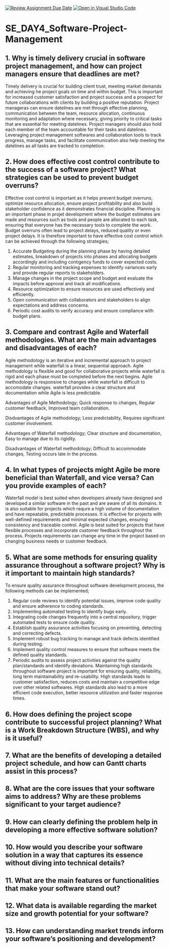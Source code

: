[![Review Assignment Due Date](https://classroom.github.com/assets/deadline-readme-button-22041afd0340ce965d47ae6ef1cefeee28c7c493a6346c4f15d667ab976d596c.svg)](https://classroom.github.com/a/9pw6JKcu)
[![Open in Visual Studio Code](https://classroom.github.com/assets/open-in-vscode-2e0aaae1b6195c2367325f4f02e2d04e9abb55f0b24a779b69b11b9e10269abc.svg)](https://classroom.github.com/online_ide?assignment_repo_id=18633763&assignment_repo_type=AssignmentRepo)
# SE_DAY4_Software-Project-Management
## 1. Why is timely delivery crucial in software project management, and how can project managers ensure that deadlines are met?
Timely delivery is crucial for building client trust, meeting market demands and achieving he project goals on time and within budget. This is important for increased customer satisfaction and project success and a prospect for future collaborations with clients by building a positive reputation. Project manageras can ensure datelines are met through effective planning, communication between the team, resource allocation, continuous monitoring and adaptation where necessary, giving priority to critical tasks that are essential for meeting datelines. Project managers should also hold each member of the team accountable for their tasks and datelines. Leveraging project management softwares and collaboration tools to track progress, manage tasks, and facilitate communication also help meeting the datelines as all tasks are tracked to completion.
## 2. How does effective cost control contribute to the success of a software project? What strategies can be used to prevent budget overruns?
Effective cost control is important as it helps prevent budget overruns, optimize resource allocation, ensure project profitability and also build stakeholder confidence as it demonstrates financial discipline. Planning is an important phase in projet development where the budget estimates are made and resources such as tools and people are allocated to each task, ensuring that everyone has the necessary tools to complete the work. Budget overruns often lead to project delays, reduced quality or even project delays. It is therefore important to have effective cost control which can be achieved through the following strategies;
  1. Accurate Budgeting during the planning phase by having detailed estimates,         breakdown of projects into phases and allocating budgets accordingly and           including contigency funds to cover expected costs.
  2. Regular monitoring and tracking expenses to identify variances early and           provide regular reports to stakeholders.
  3. Manage changes in the project scope and budget and evaluate the impacts            before approval and track all modifications.
  4. Resource optimization to ensure resources are used effectively and efficiently.
  5. Open communication with collaborators and stakeholders to align expectations and address concerns.
  6. Periodic cost audits to verify accuracy and ensure compliance with budget plans.
## 3. Compare and contrast Agile and Waterfall methodologies. What are the main advantages and disadvantages of each?
Agile methodology is an iterative and incremental approach to project management while waterfall is a linear, sequential approach.
Agile methodology is flexible and good for collaborative projects while waterfall is rigid and each phase must be completed before the next begins.
Agile methodology is responsive to changes while waterfall is difficult to accomodate changes.
waterfall provides a clear structure and documentation while Agile is less predictable.

Advantages of Agile Methodology; Quick response to changes, Regular customer feedback, Improved team collaboration.

Disdvantages of Agile methodology; Less predictability, Requires significant customer involvement.

Advantages of Waterfall methodology; Clear structure and documentation, Easy to manage due to its rigidity.

Disadvantages of Waterfall methodology; Difficult to accommodate changes, Testing occurs late in the process.
## 4. In what types of projects might Agile be more beneficial than Waterfall, and vice versa? Can you provide examples of each?
Waterfall model is best suited when developers already have designed and developed a similar software in the past and are aware of all its domains. It is also suitable for projects which requre a high volume of documentation and have repeatable, predictable processes. It is effective for projects with well-defined requirements and minimal expected changes, ensuring consistency and traceable control.
Agile is best suited for projects that have flexible processes and incorporate customer feedback throughout the process. Projects requirements can change any time in the project based on changing business needs or customer feedback.
## 5. What are some methods for ensuring quality assurance throughout a software project? Why is it important to maintain high standards?
To ensure quality assurance throughout software development process, the following methods can be implemented;
1. Regular code reviews to identify potential issues, improve code quality and ensure adherence to coding standards.
2. Implementing automated testing to identify bugs early.
3. Integrating code changes frequently into a central repository, trigger automated tests to ensure code quality.
4. Establish quality assurance activities focusing on preventing, detecting and correcting defects.
5. Implement robust bug tracking to manage and track defects identified during testing.
6. Implement quality control measures to ensure that software meets the defined quality standards.
7. Periodic audits to assess project activities against the quality plan/standards and identify deviations.
Maintaining high standards throughout software project is important for ensuring quality, reliability, long term maintainability and re-usability. High standards leads to customer satisfaction, reduces costs and maintain a competitive edge over other related softwares. High standards also lead to a more efficient code execution, better resource utilization and faster response times.
## 6. How does defining the project scope contribute to successful project planning? What is a Work Breakdown Structure (WBS), and why is it useful?
## 7. What are the benefits of developing a detailed project schedule, and how can Gantt charts assist in this process?
## 8. What are the core issues that your software aims to address? Why are these problems significant to your target audience?
## 9. How can clearly defining the problem help in developing a more effective software solution?
## 10. How would you describe your software solution in a way that captures its essence without diving into technical details?
## 11. What are the main features or functionalities that make your software stand out?
## 12. What data is available regarding the market size and growth potential for your software?
## 13. How can understanding market trends inform your software’s positioning and development?
